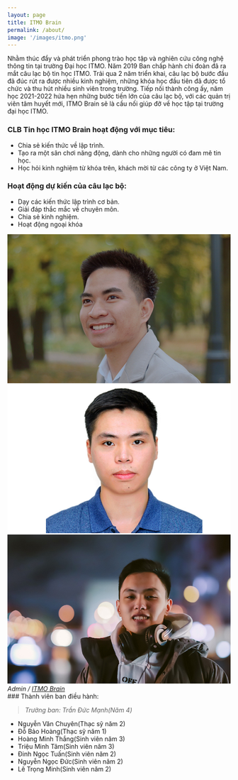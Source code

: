 ```yaml
---
layout: page
title: ITMO Brain
permalink: /about/
image: '/images/itmo.png'
---
```


Nhằm thúc đẩy và phát triển phong trào học tập và nghiên cứu công nghệ thông tin tại trường Đại học ITMO. Năm 2019 Ban chấp hành chi đoàn đã ra mắt câu lạc bộ tin học ITMO. Trải qua 2 năm triển khai, câu lạc bộ bước đầu đã đúc rút ra được nhiều kinh nghiệm, những khóa học đầu tiên đã được tổ chức và thu hút nhiều sinh viên trong trường. Tiếp nối thành công ấy, năm học 2021-2022 hứa hẹn những bước tiến lớn của câu lạc bộ, với  các quản trị viên tâm huyết mới, ITMO Brain sẽ là cầu nối giúp đỡ về học tập tại trường đại học ITMO. 

### CLB Tin học ITMO Brain hoạt động với mục tiêu:
- Chia sẻ kiến thức về lập trình. 
- Tạo ra một sân chơi năng động, dành cho những người có đam mê tin học. 
- Học hỏi kinh nghiệm từ khóa trên, khách mời từ các công ty ở Việt Nam.

### Hoạt động dự kiến của câu lạc bộ:
- Dạy các kiến thức lập trình cơ bản.
- Giải đáp thắc mắc về chuyên môn.
- Chia sẻ kinh nghiệm.
- Hoạt động ngoại khóa

<div class="gallery-box">
  <div class="gallery">
    <img src="/images/admin/manh.jpg">
    <img src="/images/admin/hoang.jpg">
    <img src="/images/admin/duc.jpg">
  </div>
  <em>Admin / <a href="https://fb.com/itmobrain" target="_blank">ITMO Brain</a></em>
</div>
### Thành viên ban điều hành:

> <cite>Trưởng ban: Trần Đức Mạnh(Năm 4)</cite>

- Nguyễn Văn Chuyên(Thạc sỹ năm 2)
- Đỗ Bảo Hoàng(Thạc sỹ năm 1)
- Hoàng Minh Thắng(Sinh viên năm 3)
- Triệu Minh Tâm(Sinh viên năm 3)
- Đinh Ngọc Tuấn(Sinh viên năm 2)
- Nguyễn Ngọc Đức(Sinh viên năm 2)
- Lê Trọng Minh(Sinh viên năm 2)